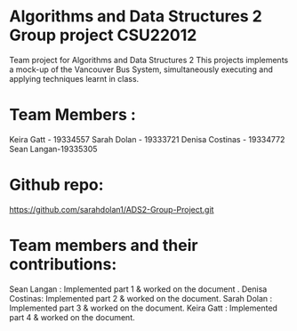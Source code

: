 # Algorithms and Data Structures 2 Group project CSU22012
Team project for Algorithms and Data Structures 2
This projects implements a mock-up of the Vancouver Bus System, simultaneously executing and applying techniques learnt in class.
 
# Team Members :
Keira Gatt - 19334557
Sarah Dolan - 19333721
Denisa Costinas - 19334772
Sean Langan-19335305


# Github repo:
https://github.com/sarahdolan1/ADS2-Group-Project.git

# Team members and their contributions:
Sean Langan : Implemented part 1 & worked on the document .
Denisa Costinas: Implemented part 2 & worked on the document.
Sarah Dolan : Implemented part 3 & worked on the document.
Keira Gatt : Implemented part 4 & worked on the document.
